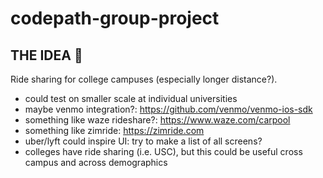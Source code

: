 # codepath-group-project

## THE IDEA 🤩
Ride sharing for college campuses (especially longer distance?).
- could test on smaller scale at individual universities
- maybe venmo integration?: https://github.com/venmo/venmo-ios-sdk
- something like waze rideshare?: https://www.waze.com/carpool
- something like zimride: https://zimride.com
- uber/lyft could inspire UI: try to make a list of all screens?
- colleges have ride sharing (i.e. USC), but this could be useful cross campus and across demographics
